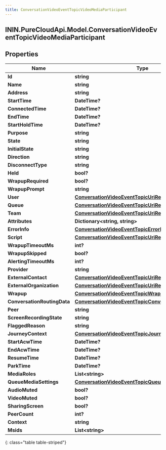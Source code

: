 ```yaml
---
title: ConversationVideoEventTopicVideoMediaParticipant
---
```

## ININ.PureCloudApi.Model.ConversationVideoEventTopicVideoMediaParticipant

## Properties

|Name | Type | Description | Notes|
|------------ | ------------- | ------------- | -------------|
| **Id** | **string** |  | [optional] |
| **Name** | **string** |  | [optional] |
| **Address** | **string** |  | [optional] |
| **StartTime** | **DateTime?** |  | [optional] |
| **ConnectedTime** | **DateTime?** |  | [optional] |
| **EndTime** | **DateTime?** |  | [optional] |
| **StartHoldTime** | **DateTime?** |  | [optional] |
| **Purpose** | **string** |  | [optional] |
| **State** | **string** |  | [optional] |
| **InitialState** | **string** |  | [optional] |
| **Direction** | **string** |  | [optional] |
| **DisconnectType** | **string** |  | [optional] |
| **Held** | **bool?** |  | [optional] |
| **WrapupRequired** | **bool?** |  | [optional] |
| **WrapupPrompt** | **string** |  | [optional] |
| **User** | [**ConversationVideoEventTopicUriReference**](ConversationVideoEventTopicUriReference.html) |  | [optional] |
| **Queue** | [**ConversationVideoEventTopicUriReference**](ConversationVideoEventTopicUriReference.html) |  | [optional] |
| **Team** | [**ConversationVideoEventTopicUriReference**](ConversationVideoEventTopicUriReference.html) |  | [optional] |
| **Attributes** | **Dictionary&lt;string, string&gt;** |  | [optional] |
| **ErrorInfo** | [**ConversationVideoEventTopicErrorBody**](ConversationVideoEventTopicErrorBody.html) |  | [optional] |
| **Script** | [**ConversationVideoEventTopicUriReference**](ConversationVideoEventTopicUriReference.html) |  | [optional] |
| **WrapupTimeoutMs** | **int?** |  | [optional] |
| **WrapupSkipped** | **bool?** |  | [optional] |
| **AlertingTimeoutMs** | **int?** |  | [optional] |
| **Provider** | **string** |  | [optional] |
| **ExternalContact** | [**ConversationVideoEventTopicUriReference**](ConversationVideoEventTopicUriReference.html) |  | [optional] |
| **ExternalOrganization** | [**ConversationVideoEventTopicUriReference**](ConversationVideoEventTopicUriReference.html) |  | [optional] |
| **Wrapup** | [**ConversationVideoEventTopicWrapup**](ConversationVideoEventTopicWrapup.html) |  | [optional] |
| **ConversationRoutingData** | [**ConversationVideoEventTopicConversationRoutingData**](ConversationVideoEventTopicConversationRoutingData.html) |  | [optional] |
| **Peer** | **string** |  | [optional] |
| **ScreenRecordingState** | **string** |  | [optional] |
| **FlaggedReason** | **string** |  | [optional] |
| **JourneyContext** | [**ConversationVideoEventTopicJourneyContext**](ConversationVideoEventTopicJourneyContext.html) |  | [optional] |
| **StartAcwTime** | **DateTime?** |  | [optional] |
| **EndAcwTime** | **DateTime?** |  | [optional] |
| **ResumeTime** | **DateTime?** |  | [optional] |
| **ParkTime** | **DateTime?** |  | [optional] |
| **MediaRoles** | **List&lt;string&gt;** |  | [optional] |
| **QueueMediaSettings** | [**ConversationVideoEventTopicQueueMediaSettings**](ConversationVideoEventTopicQueueMediaSettings.html) |  | [optional] |
| **AudioMuted** | **bool?** |  | [optional] |
| **VideoMuted** | **bool?** |  | [optional] |
| **SharingScreen** | **bool?** |  | [optional] |
| **PeerCount** | **int?** |  | [optional] |
| **Context** | **string** |  | [optional] |
| **Msids** | **List&lt;string&gt;** |  | [optional] |
{: class="table table-striped"}


